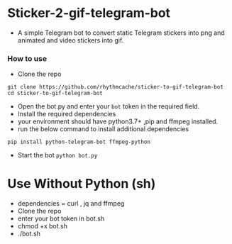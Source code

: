 # Sticker-2-gif-telegram-bot
 - A simple Telegram bot to convert static Telegram stickers into png and animated and video stickers into gif.



### How to use
- Clone the repo
```
git clone https://github.com/rhythmcache/sticker-to-gif-telegram-bot
cd sticker-to-gif-telegram-bot
```
- Open the bot.py and enter your `bot` token in the required field.
- Install the required dependencies
- your environment should have python3.7+ ,pip and ffmpeg installed.
- run the below command to install additional dependencies 
```
pip install python-telegram-bot ffmpeg-python
```
- Start the bot `python bot.py`


# Use Without Python (sh)
- dependencies = curl , jq and ffmpeg
- Clone the repo
- enter your bot token in bot.sh
- chmod +x bot.sh
- ./bot.sh
